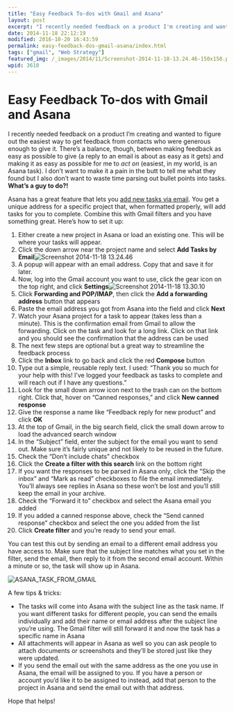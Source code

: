 ```yaml
---
title: "Easy Feedback To-dos with Gmail and Asana"
layout: post
excerpt: "I recently needed feedback on a product I'm creating and wanted to figure out the easiest way to get feedback from contacts who were generous enough to give it. Maybe this will work for you too. "
date: 2014-11-18 22:12:19
modified: 2016-10-20 16:43:59
permalink: easy-feedback-dos-gmail-asana/index.html
tags: ["gmail", "Web Strategy"]
featured_img: /_images/2014/11/Screenshot-2014-11-18-13.24.46-150x150.png
wpid: 3610
---
```


# Easy Feedback To-dos with Gmail and Asana

I recently needed feedback on a product I’m creating and wanted to figure out the easiest way to get feedback from contacts who were generous enough to give it. There’s a balance, though, between making feedback as easy as possible to give (a reply to an email is about as easy as it gets) and making it as easy as possible for me to *act on* (easiest, in my world, is an Asana task). I don’t want to make it a pain in the butt to tell me what they found but I also don’t want to waste time parsing out bullet points into tasks. **What’s a guy to do?!**

Asana has a great feature that lets you [add new tasks via email](https://asana.com/guide/learn/tags-email/email-incoming). You get a unique address for a specific project that, when formatted properly, will add tasks for you to complete. Combine this with Gmail filters and you have something great. Here’s how to set it up:

1. Either create a new project in Asana or load an existing one. This will be where your tasks will appear.
2. Click the down arrow near the project name and select ****Add Tasks by Email****![Screenshot 2014-11-18 13.24.46](/_images/2014/11/Screenshot-2014-11-18-13.24.46.png)
3. A popup will appear with an email address. Copy that and save it for later.
4. Now, log into the Gmail account you want to use, click the gear icon on the top right, and click ****Settings****![Screenshot 2014-11-18 13.30.10](/_images/2014/11/Screenshot-2014-11-18-13.30.10.png)
5. Click **Forwarding and POP/IMAP**, then click the **Add a forwarding address** button that appears
6. Paste the email address you got from Asana into the field and click **Next**
7. Watch your Asana project for a task to appear (takes less than a minute). This is the confirmation email from Gmail to allow the forwarding. Click on the task and look for a long link. Click on that link and you should see the confirmation that the address can be used
8. The next few steps are optional but a great way to streamline the feedback process 
  1. Click the **Inbox** link to go back and click the red **Compose** button
  2. Type out a simple, reusable reply text. I used: “Thank you so much for your help with this! I’ve logged your feedback as tasks to complete and will reach out if I have any questions.”
  3. Look for the small down arrow icon next to the trash can on the bottom right. Click that, hover on “Canned responses,” and click **New canned response**
  4. Give the response a name like “Feedback reply for new product” and click **OK**
9. At the top of Gmail, in the big search field, click the small down arrow to load the advanced search window
10. In the “Subject” field, enter the subject for the email you want to send out. Make sure it’s fairly unique and not likely to be reused in the future.
11. Check the “Don’t include chats” checkbox
12. Click the **Create a filter with this search** link on the bottom right
13. If you want the responses to be parsed in Asana only, click the “Skip the inbox” and “Mark as read” checkboxes to file the email immediately. You’ll always see replies in Asana so these won’t be lost and you’ll still keep the email in your archive.
14. Check the “Forward it to” checkbox and select the Asana email you added
15. If you added a canned response above, check the “Send canned response” checkbox and select the one you added from the list
16. Click **Create filter** and you’re ready to send your email.

You can test this out by sending an email to a different email address you have access to. Make sure that the subject line matches what you set in the filter, send the email, then reply to it from the second email account. Within a minute or so, the task will show up in Asana.

![ASANA_TASK_FROM_GMAIL](/_images/2014/11/ASANA_TASK_FROM_GMAIL.png)

A few tips &amp; tricks:

- The tasks will come into Asana with the subject line as the task name. If you want different tasks for different people, you can send the emails individually and add their name or email address after the subject line you’re using. The Gmail filter will still forward it and now the task has a specific name in Asana
- All attachments will appear in Asana as well so you can ask people to attach documents or screenshots and they’ll be stored just like they were updated.
- If you send the email out with the same address as the one you use in Asana, the email will be assigned to you. If you have a person or account you’d like it to be assigned to instead, add that person to the project in Asana and send the email out with that address.

Hope that helps!